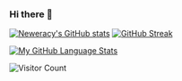 ### Hi there 👋
[![Neweracy's GitHub stats](https://github-readme-stats.vercel.app/api?username=neweracy&theme=tokyonight)](https://github.com/anuraghazra/github-readme-stats)
[![GitHub Streak](https://github-readme-streak-stats.herokuapp.com?user=neweracy&theme=tokyonight&date_format=M%20j%5B%2C%20Y%5D)](https://git.io/streak-stats)

[![My GitHub Language Stats](https://github-readme-stats.vercel.app/api/top-langs/?username=neweracy&langs_count=5&theme=tokyonight)]()


![Visitor Count](https://profile-counter.glitch.me/neweracy/count.svg)




<!--
**neweracy/neweracy** is a ✨ _special_ ✨ repository because its `README.md` (this file) appears on your GitHub profile.

Here are some ideas to get you started:

- 🔭 I’m currently working on ...
- 🌱 I’m currently learning ...
- 👯 I’m looking to collaborate on ...
- 🤔 I’m looking for help with ...
- 💬 Ask me about ...
- 📫 How to reach me: ...
- 😄 Pronouns: ...
- ⚡ Fun fact: ...
-->
